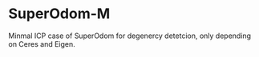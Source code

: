 # SuperOdom-M
Minmal ICP case of SuperOdom for degenercy detetcion, only depending on Ceres and Eigen.
